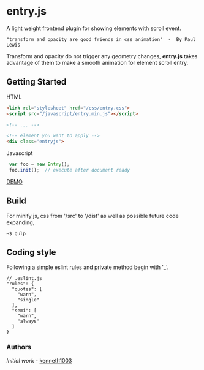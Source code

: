 # entry.js
A light weight frontend plugin for showing elements with scroll event. 
```
"transform and opacity are good friends in css animation"  -  By Paul Lewis 
```
Transform and opacity do not trigger any geometry changes, **entry.js** takes advantage of them to make a smooth animation for element scroll entry.

## Getting Started
HTML
```html
<link rel="stylesheet" href="/css/entry.css">
<script src="/javascript/entry.min.js"></script>

<!-- ... -->

<!-- element you want to apply -->
<div class="entryjs">
```
Javascript
```js
 var foo = new Entry();
 foo.init();  // execute after document ready
```

[DEMO](https://github.com/kenneth1003/entry.js/tree/master/demo)

## Build
For minify js, css from '/src' to '/dist' as well as possible future code expanding, 
```
~$ gulp
```

## Coding style

Following a simple eslint rules and private method begin with '_'.
```
// .eslint.js
"rules": {
  "quotes": [
    "warn",
    "single"
  ],
  "semi": [
    "warn",
    "always"
  ]
}
```


### Authors

*Initial work* - [kenneth1003](https://github.com/kenneth1003)


